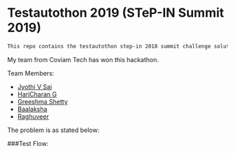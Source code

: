 # Testautothon 2019 (STeP-IN Summit 2019)

```bash
This repo contains the testautothon step-in 2018 summit challenge solution.
```
My team from Coviam Tech has won this hackathon.

Team Members:
- [Jyothi V Sai]()
- [HariCharan G]()
- [Greeshma Shetty]()
- [Baalaksha]()
- [Raghuveer]()

The problem is as stated below:

###Test Flow:

